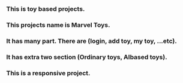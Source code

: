 ###  This is toy based projects.
### This projects name is Marvel Toys.
### It has many part. There are (login, add toy, my toy, ...etc).
### It has extra two section (Ordinary toys, AIbased toys).
### This is a responsive project.